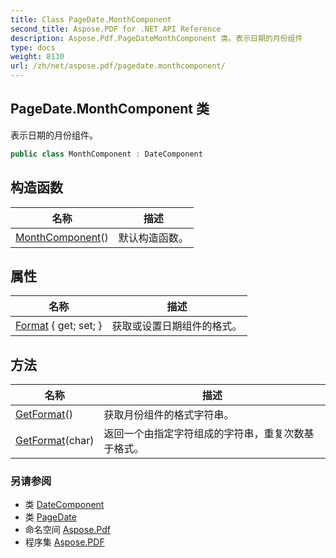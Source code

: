 ```yaml
---
title: Class PageDate.MonthComponent
second_title: Aspose.PDF for .NET API Reference
description: Aspose.Pdf.PageDateMonthComponent 类。表示日期的月份组件
type: docs
weight: 8130
url: /zh/net/aspose.pdf/pagedate.monthcomponent/
---
```

## PageDate.MonthComponent 类

表示日期的月份组件。

```csharp
public class MonthComponent : DateComponent
```

## 构造函数

| 名称 | 描述 |
| --- | --- |
| [MonthComponent](../../aspose.pdf/pagedate.monthcomponent/.ctor)() | 默认构造函数。 |

## 属性

| 名称 | 描述 |
| --- | --- |
| [Format](../../aspose.pdf/datecomponent/format/) { get; set; } | 获取或设置日期组件的格式。 |

## 方法

| 名称 | 描述 |
| --- | --- |
| [GetFormat](../../aspose.pdf/pagedate.monthcomponent/getformat#getformat)() | 获取月份组件的格式字符串。 |
| [GetFormat](../../aspose.pdf/datecomponent/getformat/)(char) | 返回一个由指定字符组成的字符串，重复次数基于格式。 |

### 另请参阅

* 类 [DateComponent](../datecomponent/)
* 类 [PageDate](../pagedate/)
* 命名空间 [Aspose.Pdf](../../aspose.pdf/)
* 程序集 [Aspose.PDF](../../)